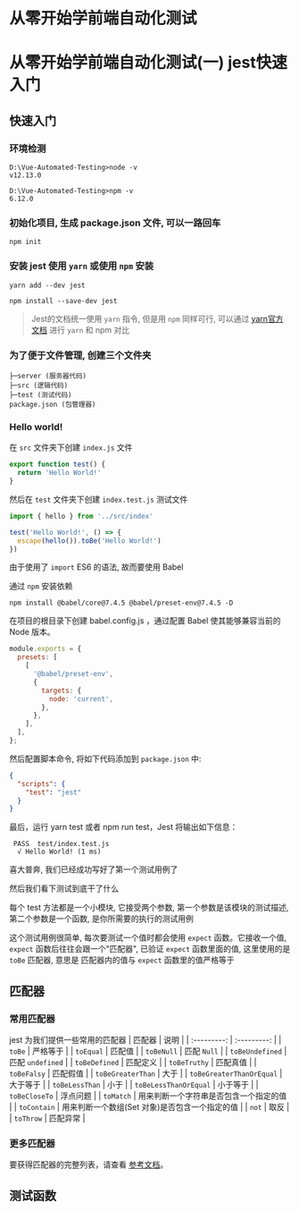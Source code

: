 # 从零开始学前端自动化测试

# 从零开始学前端自动化测试(一)  jest快速入门
## 快速入门

### 环境检测
```shell script
D:\Vue-Automated-Testing>node -v
v12.13.0

D:\Vue-Automated-Testing>npm -v
6.12.0
```
### 初始化项目, 生成 package.json 文件, 可以一路回车
```shell script
npm init
```

### 安装 jest 使用 `yarn` 或使用 `npm` 安装
```shell script
yarn add --dev jest
```

```shell script
npm install --save-dev jest
```

> Jest的文档统一使用 `yarn` 指令, 但是用 `npm` 同样可行, 可以通过 [yarn官方文档](https://yarn.bootcss.com/docs/migrating-from-npm/) 进行 `yarn` 和 npm 对比

### 为了便于文件管理, 创建三个文件夹
```
├─server (服务器代码)
├─src (逻辑代码)
├─test (测试代码)
package.json (包管理器)
```

### Hello world!

在 `src` 文件夹下创建 `index.js` 文件
```javascript
export function test() {
  return 'Hello World!'
}
```
然后在 `test` 文件夹下创建 `index.test.js` 测试文件
```javascript
import { hello } from '../src/index'

test('Hello World!', () => {
  escape(hello()).toBe('Hello World!')
})
```

由于使用了 `import` ES6 的语法, 故而要使用 Babel

通过 `npm` 安装依赖
```shell script
npm install @babel/core@7.4.5 @babel/preset-env@7.4.5 -D
```
在项目的根目录下创建 babel.config.js ，通过配置 Babel 使其能够兼容当前的 Node 版本。
```javascript
module.exports = {
  presets: [
    [
      '@babel/preset-env',
      {
        targets: {
          node: 'current',
        },
      },
    ],
  ],
};
```

然后配置脚本命令, 将如下代码添加到 `package.json` 中:
```json
{
  "scripts": {
    "test": "jest"
  }
}
```

最后，运行 yarn test 或者 npm run test，Jest 将输出如下信息：

```shell script
 PASS  test/index.test.js
  √ Hello World! (1 ms)
```
喜大普奔, 我们已经成功写好了第一个测试用例了

然后我们看下测试到底干了什么

每个 test 方法都是一个小模块, 它接受两个参数, 第一个参数是该模块的测试描述, 第二个参数是一个函数, 是你所需要的执行的测试用例

这个测试用例很简单, 每次要测试一个值时都会使用 `expect` 函数。它接收一个值, `expect` 函数后往往会跟一个"匹配器", 已验证 `expect` 函数里面的值, 这里使用的是 `toBe` 匹配器, 意思是 匹配器内的值与 `expect` 函数里的值严格等于

## 匹配器

### 常用匹配器
jest 为我们提供一些常用的匹配器
|   匹配器     |    说明    |
| :---------:  | :---------: |
| `toBe`  | 严格等于 |
| `toEqual`  | 匹配值 |
| `toBeNull`  | 匹配 `Null` |
| `toBeUndefined`  | 匹配 `undefined` |
| `toBeDefined`  | 匹配定义 |
| `toBeTruthy`  | 匹配真值 |
| `toBeFalsy`  | 匹配假值 |
| `toBeGreaterThan`  | 大于 |
| `toBeGreaterThanOrEqual`  | 大于等于 |
| `toBeLessThan`  | 小于 |
| `toBeLessThanOrEqual`  | 小于等于 |
| `toBeCloseTo`  | 浮点问题 |
| `toMatch`  | 用来判断一个字符串是否包含一个指定的值  |
| `toContain`  | 用来判断一个数组(Set 对象)是否包含一个指定的值  |
| `not`  | 取反 |
| `toThrow`  | 匹配异常 |

### 更多匹配器

  要获得匹配器的完整列表，请查看 [参考文档](https://www.jestjs.cn/docs/expect)。
  
## 测试函数

